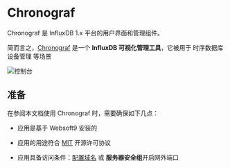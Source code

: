 # Chronograf

Chronograf 是 InfluxDB 1.x 平台的用户界面和管理组件。

简而言之，[Chronograf](https://www.influxdata.com/) 是一个 **InfluxDB 可视化管理工具**，它被用于 时序数据库 设备管理  等场景


![控制台](https://libs.websoft9.com/Websoft9/DocsPicture/zh/chronograf/chronograf-gui-websoft9.png)


## 准备

在参阅本文档使用 Chronograf 时，需要确保如下几点：

- 应用是基于 Websoft9 安装的

- 应用的用途符合 [MIT](https://opensource.org/licenses/MIT) 开源许可协议

- 应用具备访问条件：[配置域名](./guide/appsetdomain) 或 **服务器安全组**开启网外端口
